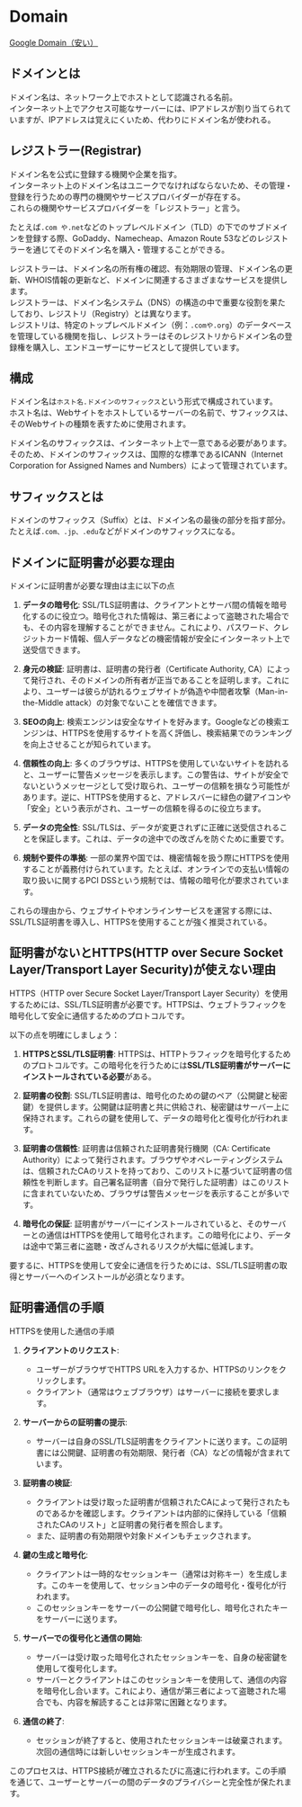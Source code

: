 # Domain
[Google Domain（安い）](https://domains.google/intl/ja_jp/learn/5-things-to-watch-out-for-when-buying-a-domain/)

## ドメインとは

ドメイン名は、ネットワーク上でホストとして認識される名前。  
インターネット上でアクセス可能なサーバーには、IPアドレスが割り当てられていますが、IPアドレスは覚えにくいため、代わりにドメイン名が使われる。

## レジストラー(Registrar)

ドメイン名を公式に登録する機関や企業を指す。  
インターネット上のドメイン名はユニークでなければならないため、その管理・登録を行うための専門の機関やサービスプロバイダーが存在する。  
これらの機関やサービスプロバイダーを「レジストラー」と言う。

たとえば`.com や.net`などのトップレベルドメイン（TLD）の下でのサブドメインを登録する際、GoDaddy、Namecheap、Amazon Route 53などのレジストラーを通じてそのドメイン名を購入・管理することができる。

レジストラーは、ドメイン名の所有権の確認、有効期限の管理、ドメイン名の更新、WHOIS情報の更新など、ドメインに関連するさまざまなサービスを提供します。  
レジストラーは、ドメイン名システム（DNS）の構造の中で重要な役割を果たしており、レジストリ（Registry）とは異なります。  
レジストリは、特定のトップレベルドメイン（例：`.comや.org`）のデータベースを管理している機関を指し、レジストラーはそのレジストリからドメイン名の登録権を購入し、エンドユーザーにサービスとして提供しています。

## 構成

ドメイン名は`ホスト名.ドメインのサフィックス`という形式で構成されています。  
ホスト名は、Webサイトをホストしているサーバーの名前で、サフィックスは、そのWebサイトの種類を表すために使用されます。

ドメイン名のサフィックスは、インターネット上で一意である必要があります。そのため、ドメインのサフィックスは、国際的な標準であるICANN（Internet Corporation for Assigned Names and Numbers）によって管理されています。

## サフィックスとは

ドメインのサフィックス（Suffix）とは、ドメイン名の最後の部分を指す部分。  
たとえば`.com、.jp、.edu`などがドメインのサフィックスになる。

## ドメインに証明書が必要な理由

ドメインに証明書が必要な理由は主に以下の点

1. **データの暗号化**: SSL/TLS証明書は、クライアントとサーバ間の情報を暗号化するのに役立つ。暗号化された情報は、第三者によって盗聴された場合でも、その内容を理解することができません。これにより、パスワード、クレジットカード情報、個人データなどの機密情報が安全にインターネット上で送受信できます。

2. **身元の検証**: 証明書は、証明書の発行者（Certificate Authority, CA）によって発行され、そのドメインの所有者が正当であることを証明します。これにより、ユーザーは彼らが訪れるウェブサイトが偽造や中間者攻撃（Man-in-the-Middle attack）の対象でないことを確信できます。

3. **SEOの向上**: 検索エンジンは安全なサイトを好みます。Googleなどの検索エンジンは、HTTPSを使用するサイトを高く評価し、検索結果でのランキングを向上させることが知られています。

4. **信頼性の向上**: 多くのブラウザは、HTTPSを使用していないサイトを訪れると、ユーザーに警告メッセージを表示します。この警告は、サイトが安全でないというメッセージとして受け取られ、ユーザーの信頼を損なう可能性があります。逆に、HTTPSを使用すると、アドレスバーに緑色の鍵アイコンや「安全」という表示がされ、ユーザーの信頼を得るのに役立ちます。

5. **データの完全性**: SSL/TLSは、データが変更されずに正確に送受信されることを保証します。これは、データの途中での改ざんを防ぐために重要です。

6. **規制や要件の準拠**: 一部の業界や国では、機密情報を扱う際にHTTPSを使用することが義務付けられています。たとえば、オンラインでの支払い情報の取り扱いに関するPCI DSSという規制では、情報の暗号化が要求されています。

これらの理由から、ウェブサイトやオンラインサービスを運営する際には、SSL/TLS証明書を導入し、HTTPSを使用することが強く推奨されている。

## 証明書がないとHTTPS(HTTP over Secure Socket Layer/Transport Layer Security)が使えない理由

HTTPS（HTTP over Secure Socket Layer/Transport Layer Security）を使用するためには、SSL/TLS証明書が必要です。HTTPSは、ウェブトラフィックを暗号化して安全に通信するためのプロトコルです。

以下の点を明確にしましょう：

1. **HTTPSとSSL/TLS証明書**: HTTPSは、HTTPトラフィックを暗号化するためのプロトコルです。この暗号化を行うためには**SSL/TLS証明書がサーバーにインストールされている必要**がある。

2. **証明書の役割**: SSL/TLS証明書は、暗号化のための鍵のペア（公開鍵と秘密鍵）を提供します。公開鍵は証明書と共に供給され、秘密鍵はサーバー上に保持されます。これらの鍵を使用して、データの暗号化と復号化が行われます。

3. **証明書の信頼性**: 証明書は信頼された証明書発行機関（CA: Certificate Authority）によって発行されます。ブラウザやオペレーティングシステムは、信頼されたCAのリストを持っており、このリストに基づいて証明書の信頼性を判断します。自己署名証明書（自分で発行した証明書）はこのリストに含まれていないため、ブラウザは警告メッセージを表示することが多いです。

4. **暗号化の保証**: 証明書がサーバーにインストールされていると、そのサーバーとの通信はHTTPSを使用して暗号化されます。この暗号化により、データは途中で第三者に盗聴・改ざんされるリスクが大幅に低減します。

要するに、HTTPSを使用して安全に通信を行うためには、SSL/TLS証明書の取得とサーバーへのインストールが必須となります。

## 証明書通信の手順

HTTPSを使用した通信の手順

1. **クライアントのリクエスト**:
   - ユーザーがブラウザでHTTPS URLを入力するか、HTTPSのリンクをクリックします。
   - クライアント（通常はウェブブラウザ）はサーバーに接続を要求します。

2. **サーバーからの証明書の提示**:
   - サーバーは自身のSSL/TLS証明書をクライアントに送ります。この証明書には公開鍵、証明書の有効期限、発行者（CA）などの情報が含まれています。

3. **証明書の検証**:
   - クライアントは受け取った証明書が信頼されたCAによって発行されたものであるかを確認します。クライアントは内部的に保持している「信頼されたCAのリスト」と証明書の発行者を照合します。
   - また、証明書の有効期限や対象ドメインもチェックされます。

4. **鍵の生成と暗号化**:
   - クライアントは一時的なセッションキー（通常は対称キー）を生成します。このキーを使用して、セッション中のデータの暗号化・復号化が行われます。
   - このセッションキーをサーバーの公開鍵で暗号化し、暗号化されたキーをサーバーに送ります。

5. **サーバーでの復号化と通信の開始**:
   - サーバーは受け取った暗号化されたセッションキーを、自身の秘密鍵を使用して復号化します。
   - サーバーとクライアントはこのセッションキーを使用して、通信の内容を暗号化し合います。これにより、通信が第三者によって盗聴された場合でも、内容を解読することは非常に困難となります。

6. **通信の終了**:
   - セッションが終了すると、使用されたセッションキーは破棄されます。次回の通信時には新しいセッションキーが生成されます。

このプロセスは、HTTPS接続が確立されるたびに高速に行われます。この手順を通じて、ユーザーとサーバーの間のデータのプライバシーと完全性が保たれます。